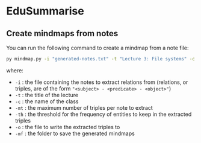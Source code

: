 # EduSummarise

## Create mindmaps from notes
You can run the following command to create a mindmap from a note file:
```bash
py mindmap.py -i "generated-notes.txt" -t "Lecture 3: File systems" -c "Foundational data management" -mt 10 -th 5 -o "generated-relations.txt" -mf "mindmaps"
```
where:
- `-i`  : the file containing the notes to extract relations from (relations, or triples, are of the form `"<subject> - <predicate> - <object>"`)
- `-t`  : the title of the lecture
- `-c`  : the name of the class
- `-mt` : the maximum number of triples per note to extract
- `-th` : the threshold for the frequency of entities to keep in the extracted triples
- `-o`  : the file to write the extracted triples to
- `-mf` : the folder to save the generated mindmaps
